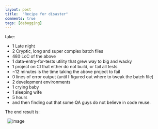 ```yaml
---
layout: post
title:  "Recipe for disaster"
comments: true
tags: [debugging]
---
```



take:

- 1 Late night
- 2 Cryptic, long and super complex batch files
- 480 LoC of the above
- 1 data-entry-for-tests utility that grew way to big and wacky
- 1 project on CI that either do not build, or fail all tests
- ~12 minutes is the time taking the above project to fail
- 0 lines of error output (until I figured out where to tweak the batch file)
- 2 development environments
- 1 crying baby
- 1 sleeping wife
- 5 hours
- and then finding out that some QA guys do not believe in code reuse.


The end result is:

&#160;
![image](http://kenegozi.com/blog/uploaded/WindowsLiveWriter/Recipefordisaster_102A/742a40d2-17c1-4f2a-a557-c467219c65b5.png)
